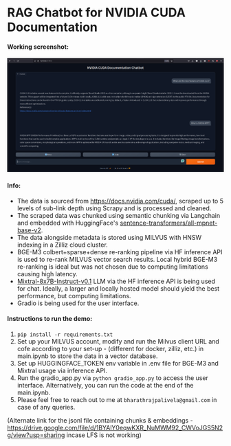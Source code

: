 # RAG Chatbot for NVIDIA CUDA Documentation

#### Working screenshot:

<p align="center">
<img src="working_screenshot.png" width="800">
</p>


#### Info:
* The data is sourced from https://docs.nvidia.com/cuda/, scraped up to 5 levels of sub-link depth using Scrapy and is processed and cleaned.
* The scraped data was chunked using semantic chunking via Langchain and embedded with HuggingFace's [sentence-transformers/all-mpnet-base-v2](https://huggingface.co/sentence-transformers/all-mpnet-base-v2). 
* The data alongside metadata is stored using MILVUS with HNSW indexing in a Zilliz cloud cluster.
* BGE-M3 colbert+sparse+dense re-ranking pipeline via HF inference API is used to re-rank MILVUS vector search results. Local hybrid BGE-M3 re-ranking is ideal but was not chosen due to computing limitations causing high latency.
* [Mixtral-8x7B-Instruct-v0.1](https://huggingface.co/mistralai/Mixtral-8x7B-Instruct-v0.1) LLM via the HF inference API is being used for chat. Ideally, a larger and locally hosted model should yield the best performance, but computing limitations.
* Gradio is being used for the user interface.

#### Instructions to run the demo:
1. `pip install -r requirements.txt`
2. Set up your MILVUS account, modify and run the Milvus client URL and cofe according to your set-up - (different for docker, zilliz, etc.) in main.ipynb to store the data in a vector database.
3. Set up HUGGINGFACE_TOKEN env variable in .env file for BGE-M3 and Mixtral usage via inference API.
4. Run the gradio_app.py via `python gradio_app.py` to access the user interface. Alternatively, you can run the code at the end of the main.ipynb.
5. Please feel free to reach out to me at `bharathrajpalivela@gmail.com` in case of any queries.

(Alternate link for the jsonl file containing chunks & embeddings - https://drive.google.com/file/d/1BYAlY0eqwKXR_NuMWM92_CWVoJGS5N2g/view?usp=sharing incase LFS is not working)
